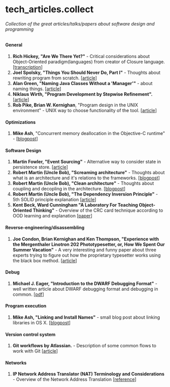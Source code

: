 # tech_articles.collect
###### Collection of the great articles/talks/papers about software design and programming

#### General

1. **Rich Hickey, "Are We There Yet?"** - Critical considerations about Object-Oriented paradigm(languages) from creator of Closure language.
[[transcription](https://github.com/matthiasn/talk-transcripts/blob/master/Hickey_Rich/AreWeThereYet.md)]
2. **Joel Spolsky, "Things You Should Never Do, Part I"** - Thoughts about rewriting program from scratch. [[article](http://www.joelonsoftware.com/articles/fog0000000069.html)]
3. **Alan Green, "Naming Java Classes Without a 'Manager'"** - about naming things. [[article](http://www.bright-green.com/blog/2003_02_25/naming_java_classes_without_a.html)]
4. **Niklaus Wirth, "Program Development by Stepwise Refinement".** 
[[article](http://sunnyday.mit.edu/16.355/wirth-refinement.html)]
5. **Rob Pike, Brian W. Kernighan**, "Program design in the UNIX environment" - UNIX way to choose functionality of the tool.
[[article](http://harmful.cat-v.org/cat-v/unix_prog_design.pdf)]

#### Optimizations

1. **Mike Ash**, "Concurrent memory deallocation in the Objective-C runtime" - [[blogpost](https://www.mikeash.com/pyblog/friday-qa-2015-05-29-concurrent-memory-deallocation-in-the-objective-c-runtime.html)]

#### Software Design

1. **Martin Fowler, "Event Sourcing"** - Alternative way to consider state in persistence store. [[article](http://martinfowler.com/eaaDev/EventSourcing.html)]
2. **Robert Martin (Uncle Bob), "Screaming architecture"** - Thoughts about what is an architecture and it's relations to the frameworks. [[blogpost](http://blog.8thlight.com/uncle-bob/2011/09/30/Screaming-Architecture.html)]
3. **Robert Martin (Uncle Bob), "Clean architecture"** - Thoughts about coupling and decopling in the architecture. [[blogpost](https://blog.8thlight.com/uncle-bob/2011/11/22/Clean-Architecture.html)]
4. **Robert Martin (Uncle Bob), "The Dependency Inversion Principle"** - 5th SOLID principle explanation [[article](http://mil-oss.org/resources/objectmentor_design-principles-and-design-patterns.pdf)]
5. **Kent Beck, Ward Cunningham  "A Laboratory For Teaching Object-Oriented Thinking"** - Overview of the CRC card technique according to OOD learning and explanation [[paper](http://c2.com/doc/oopsla89/paper.html)]

#### Reverse-engineering/disassembling

1. **Joe Condon, Brian Kernighan and Ken Thompson, "Experience with the Mergenthaler Linotron 202 Phototypesetter, or, How We Spent Our Summer Vacation"** - A very interesting and funny paper about three experts trying to figure out how the proprietary typesetter works using the black box method. [[article](http://doc.cat-v.org/unix/typesetting/digital-restoration-and-typesetter-forensics/summer.reconstructed.pdf)]

#### Debug

1. **Michael J. Eager, "Introduction to the DWARF Debugging Format"** - well written article about DWARF debugging format and debugging in common. [[pdf](http://www.dwarfstd.org/doc/Debugging%20using%20DWARF-2012.pdf)]

#### Program execution

1. **Mike Ash, "Linking and Install Names"** - small blog post about linking libraries in OS X. [[blogpost](https://www.mikeash.com/pyblog/friday-qa-2009-11-06-linking-and-install-names.html)]

#### Version control system

1. **Git workflows by Atlassian.** - Description of some common flows to work with Git  [[article](https://www.atlassian.com/git/tutorials/comparing-workflows/)]

#### Networks

1. **IP Network Address Translator (NAT) Terminology and Considerations** - Overview of the Network Address Translation [[reference](https://tools.ietf.org/html/rfc2663)]
